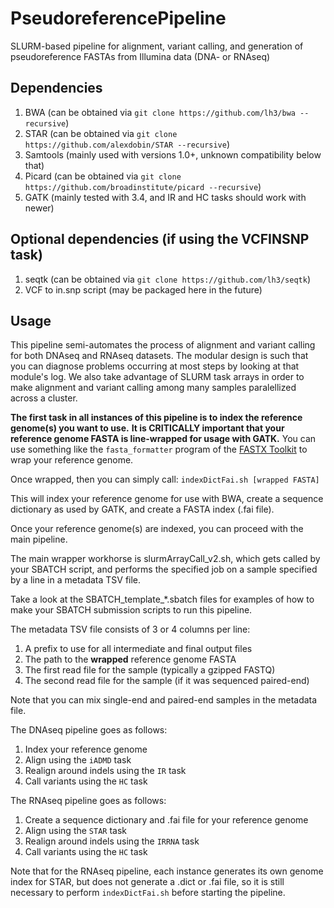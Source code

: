 # PseudoreferencePipeline
SLURM-based pipeline for alignment, variant calling, and generation of pseudoreference FASTAs from Illumina data (DNA- or RNAseq)

## Dependencies
1. BWA (can be obtained via `git clone https://github.com/lh3/bwa --recursive`)
1. STAR (can be obtained via `git clone https://github.com/alexdobin/STAR --recursive`)
1. Samtools (mainly used with versions 1.0+, unknown compatibility below that)
1. Picard (can be obtained via `git clone https://github.com/broadinstitute/picard --recursive`)
1. GATK (mainly tested with 3.4, and IR and HC tasks should work with newer)

## Optional dependencies (if using the VCFINSNP task)
1. seqtk (can be obtained via `git clone https://github.com/lh3/seqtk`)
1. VCF to in.snp script (may be packaged here in the future)

## Usage
This pipeline semi-automates the process of alignment and variant calling for both DNAseq and RNAseq datasets.
The modular design is such that you can diagnose problems occurring at most steps by looking at that module's log.  We also take advantage of SLURM task arrays in order to make alignment and variant calling among many samples paralellized across a cluster.

**The first task in all instances of this pipeline is to index the reference genome(s) you want to use.**
**It is CRITICALLY important that your reference genome FASTA is line-wrapped for usage with GATK.**
You can use something like the `fasta_formatter` program of the 
[FASTX Toolkit](http://hannonlab.cshl.edu/fastx_toolkit/)
to wrap your reference genome.

Once wrapped, then you can simply call:
`indexDictFai.sh [wrapped FASTA]`

This will index your reference genome for use with BWA, create a sequence dictionary as used by GATK, and create a FASTA index (.fai file).

Once your reference genome(s) are indexed, you can proceed with the main pipeline.

The main wrapper workhorse is slurmArrayCall_v2.sh, which gets called by your SBATCH script, and performs the specified job on a sample specified by a line in a metadata TSV file.

Take a look at the SBATCH_template_*.sbatch files for examples of how to make your SBATCH submission scripts to run this pipeline.

The metadata TSV file consists of 3 or 4 columns per line:
1. A prefix to use for all intermediate and final output files
1. The path to the **wrapped** reference genome FASTA
1. The first read file for the sample (typically a gzipped FASTQ)
1. The second read file for the sample (if it was sequenced paired-end)

Note that you can mix single-end and paired-end samples in the metadata file.

The DNAseq pipeline goes as follows:
1. Index your reference genome
1. Align using the `iADMD` task
1. Realign around indels using the `IR` task
1. Call variants using the `HC` task

The RNAseq pipeline goes as follows:
1. Create a sequence dictionary and .fai file for your reference genome
1. Align using the `STAR` task
1. Realign around indels using the `IRRNA` task
1. Call variants using the `HC` task

Note that for the RNAseq pipeline, each instance generates its own genome index for STAR, but does not generate a .dict or .fai file, so it is still necessary to perform `indexDictFai.sh` before starting the pipeline.
